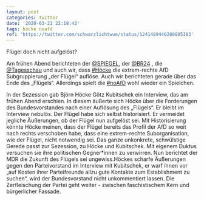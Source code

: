 ```yaml
---
layout: post
categories: twitter
date: '2020-03-21 22:18:42'
tags: höcke noafd
ref: 'https://twitter.com/schwarzlichtwue/status/1241489440280805383'
---
```

Flügel doch nicht aufgelöst?



Am frühen Abend berichteten der [@SPIEGEL](https://twitter.com/SPIEGEL), der [@BR24](https://twitter.com/BR24) , die [@Tagesschau](https://twitter.com/Tagesschau) und auch wir, dass [#Höcke](/t/höcke) die extrem-rechte AfD Subgruppierung „der Flügel“ auflöse. Auch wir berichteten gerade über das Ende des „Flügels“.
Allerdings spielt die [#noAfD](/t/noafd) wohl wieder ein Spielchen.



In der Sezession gab Björn Höcke Götz Kubitschek ein Interview, das am frühen Abend erschien.
In diesem äußerte sich Höcke über die Forderungen des Bundesvorstandes nach einer Auflösung des „Flügels“. Er bleibt im Interview nebulös. Der Flügel habe sich selbst historisiert. Er vermeidet jegliche Äußerungen, ob der Flügel nun aufgelöst sei.
Mit Historisierung könnte Höcke meinen, dass der Flügel bereits das Profil der AfD so weit nach rechts verschoben habe, dass eine extrem-rechte Suborganisation, wie der Flügel, nicht notwendig sei. Das ganze unkonkrete,
schwülstige Gerede passt zur Sezession, zu Höcke und Kubitschek. Mit eigenem Duktus versuchen sie ihre politischen Gegner\*innen zu verwirren. Nun berichtet der MDR die Zukunft des Flügels sei ungewiss.Höckes scharfe Äußerungen gegen den Parteivorstand im Interview mit Kubitschek,
er warf ihnen vor „auf Kosten ihrer Parteifreunde allzu gute Kontakte zum Establishment zu suchen“, wird der Bundesvorstand nicht unkommentiert lassen. Die Zerfleischung der Partei geht weiter - zwischen faschistischem Kern und bürgerlicher Fassade.